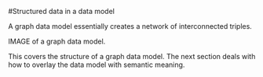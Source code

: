 
#Structured data in a data model

A graph data model essentially creates a network of interconnected triples. 

IMAGE of a graph data model.

This covers the structure of a graph data model. The next section deals with how to overlay the data model with semantic meaning. 

